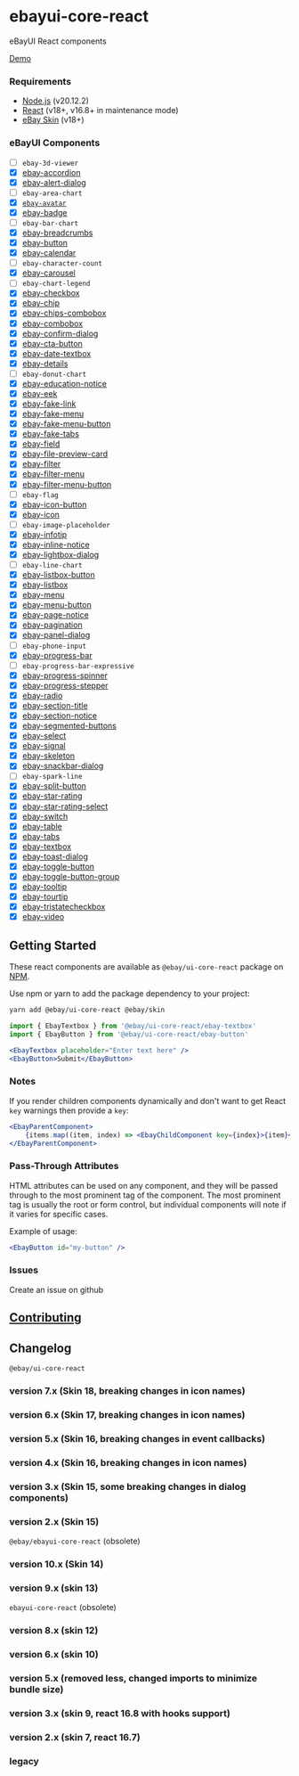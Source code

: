 # ebayui-core-react

eBayUI React components

[Demo](https://opensource.ebay.com/ebayui-core-react/main)

### Requirements

* [Node.js](https://nodejs.org/en/) (v20.12.2)
* [React](https://reactjs.org/) (v18+, v16.8+ in maintenance mode)
* [eBay Skin](https://ebay.github.io/skin/) (v18+)

### eBayUI Components
* [ ] `ebay-3d-viewer`
* [x] [ebay-accordion](src/ebay-accordion)
* [x] [ebay-alert-dialog](src/ebay-alert-dialog)
* [ ] `ebay-area-chart`
* [x] [`ebay-avatar`](src/ebay-avatar)
* [x] [ebay-badge](src/ebay-badge)
* [ ] `ebay-bar-chart`
* [x] [ebay-breadcrumbs](src/ebay-breadcrumbs)
* [x] [ebay-button](src/ebay-button)
* [x] [ebay-calendar](src/ebay-calendar)
* [ ] `ebay-character-count`
* [x] [ebay-carousel](src/ebay-carousel)
* [ ] `ebay-chart-legend`
* [x] [ebay-checkbox](src/ebay-checkbox)
* [x] [ebay-chip](src/ebay-chip)
* [x] [ebay-chips-combobox](src/ebay-chips-combobox)
* [x] [ebay-combobox](src/ebay-combobox)
* [x] [ebay-confirm-dialog](src/ebay-confirm-dialog)
* [x] [ebay-cta-button](src/ebay-cta-button)
* [x] [ebay-date-textbox](src/ebay-date-textbox)
* [x] [ebay-details](src/ebay-details)
* [ ] `ebay-donut-chart`
* [x] [ebay-education-notice](src/ebay-education-notice)
* [x] [ebay-eek](src/ebay-eek)
* [x] [ebay-fake-link](src/ebay-fake-link)
* [x] [ebay-fake-menu](src/ebay-fake-menu)
* [x] [ebay-fake-menu-button](src/ebay-fake-menu-button)
* [x] [ebay-fake-tabs](src/ebay-fake-tabs)
* [x] [ebay-field](src/ebay-field)
* [x] [ebay-file-preview-card](src/ebay-file-preview-card)
* [x] [ebay-filter](src/ebay-filter)
* [x] [ebay-filter-menu](src/ebay-filter-menu)
* [x] [ebay-filter-menu-button](src/ebay-filter-menu-button)
* [ ] `ebay-flag`
* [x] [ebay-icon-button](src/ebay-icon-button)
* [x] [ebay-icon](src/ebay-icon)
* [ ] `ebay-image-placeholder`
* [x] [ebay-infotip](src/ebay-infotip)
* [x] [ebay-inline-notice](src/ebay-inline-notice)
* [x] [ebay-lightbox-dialog](src/ebay-lightbox-dialog)
* [ ] `ebay-line-chart`
* [x] [ebay-listbox-button](src/ebay-listbox-button)
* [x] [ebay-listbox](src/ebay-listbox)
* [x] [ebay-menu](src/ebay-menu)
* [x] [ebay-menu-button](src/ebay-menu-button)
* [x] [ebay-page-notice](src/ebay-page-notice)
* [x] [ebay-pagination](src/ebay-pagination)
* [x] [ebay-panel-dialog](src/ebay-panel-dialog)
* [ ] `ebay-phone-input`
* [x] [ebay-progress-bar](src/ebay-progress-bar)
* [ ] `ebay-progress-bar-expressive`
* [x] [ebay-progress-spinner](src/ebay-progress-spinner)
* [x] [ebay-progress-stepper](src/ebay-progress-stepper)
* [x] [ebay-radio](src/ebay-radio)
* [x] [ebay-section-title](src/ebay-section-title)
* [x] [ebay-section-notice](src/ebay-section-notice)
* [x] [ebay-segmented-buttons](src/ebay-segmented-buttons)
* [x] [ebay-select](src/ebay-select)
* [x] [ebay-signal](src/ebay-signal)
* [x] [ebay-skeleton](src/ebay-skeleton)
* [x] [ebay-snackbar-dialog](src/ebay-snackbar-dialog)
* [ ] `ebay-spark-line`
* [x] [ebay-split-button](src/ebay-split-button)
* [x] [ebay-star-rating](src/ebay-star-rating)
* [x] [ebay-star-rating-select](src/ebay-star-rating-select)
* [x] [ebay-switch](src/ebay-switch)
* [x] [ebay-table](src/ebay-table)
* [x] [ebay-tabs](src/ebay-tabs)
* [x] [ebay-textbox](src/ebay-textbox)
* [x] [ebay-toast-dialog](src/ebay-toast-dialog)
* [x] [ebay-toggle-button](src/ebay-toast-dialog)
* [x] [ebay-toggle-button-group](src/ebay-toast-dialog)
* [x] [ebay-tooltip](src/ebay-tooltip)
* [x] [ebay-tourtip](src/ebay-tourtip)
* [x] [ebay-tristatecheckbox](src/ebay-tri-state-checkbox)
* [x] [ebay-video](src/ebay-video)

## Getting Started

These react components are available as `@ebay/ui-core-react` package on [NPM](https://npmjs.org/@ebay/ui-core-react).

Use npm or yarn to add the package dependency to your project:

```sh
yarn add @ebay/ui-core-react @ebay/skin
```

```jsx harmony
import { EbayTextbox } from '@ebay/ui-core-react/ebay-textbox'
import { EbayButton } from '@ebay/ui-core-react/ebay-button'

<EbayTextbox placeholder="Enter text here" />
<EbayButton>Submit</EbayButton>
```

### Notes
If you render children components dynamically and don't want to get React `key` warnings then provide a `key`:
```jsx harmony
<EbayParentComponent>
    {items.map((item, index) => <EbayChildComponent key={index}>{item}</EbayChildComponent>)}
</EbayParentComponent>
```

### Pass-Through Attributes

HTML attributes can be used on any component, and they will be passed through to the most prominent tag of the component. The most prominent tag is usually the root or form control, but individual components will note if it varies for specific cases.

Example of usage:
```jsx
<EbayButton id="my-button" />
```

### Issues

Create an issue on github

## [Contributing](CONTRIBUTING.md)

## Changelog

`@ebay/ui-core-react`
### version 7.x (Skin 18, breaking changes in icon names)
### version 6.x (Skin 17, breaking changes in icon names)
### version 5.x (Skin 16, breaking changes in event callbacks)
### version 4.x (Skin 16, breaking changes in icon names)
### version 3.x (Skin 15, some breaking changes in dialog components)
### version 2.x (Skin 15)

`@ebay/ebayui-core-react` (obsolete)
### version 10.x (Skin 14)
### version 9.x (skin 13)

`ebayui-core-react` (obsolete)
### version 8.x (skin 12)
### version 6.x (skin 10)
### version 5.x (removed less, changed imports to minimize bundle size)
### version 3.x (skin 9, react 16.8 with hooks support)
### version 2.x (skin 7, react 16.7)
### legacy

